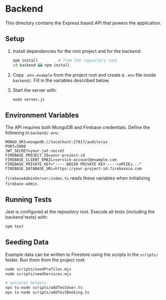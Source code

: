 # Backend

This directory contains the Express based API that powers the application.

## Setup

1. Install dependencies for the root project and for the backend:

   ```bash
   npm install         # from the repository root
   cd backend && npm install
   ```

2. Copy `.env.example` from the project root and create a `.env` file inside `backend/`.
   Fill in the variables described below.

3. Start the server with:

   ```bash
   node server.js
   ```

## Environment Variables

The API requires both MongoDB and Firebase credentials. Define the following in `backend/.env`:

```
MONGO_URI=mongodb://localhost:27017/auditoryx
PORT=5000
JWT_SECRET=your-jwt-secret
FIREBASE_PROJECT_ID=your-project-id
FIREBASE_CLIENT_EMAIL=service-account@example.com
FIREBASE_PRIVATE_KEY="-----BEGIN PRIVATE KEY-----\nMIIEv..."
FIREBASE_DATABASE_URL=https://your-project-id.firebaseio.com
```

`firebaseAdminServer/index.ts` reads these variables when initializing `firebase-admin`.

## Running Tests

Jest is configured at the repository root. Execute all tests (including the backend tests) with:

```bash
npm test
```

## Seeding Data

Example data can be written to Firestore using the scripts in the `scripts/` folder.
Run them from the project root:

```bash
node scripts/seedProfiles.mjs
node scripts/seedServices.mjs

# optional helpers
npx ts-node scripts/addTestUser.ts
npx ts-node scripts/addTestBooking.ts
```

